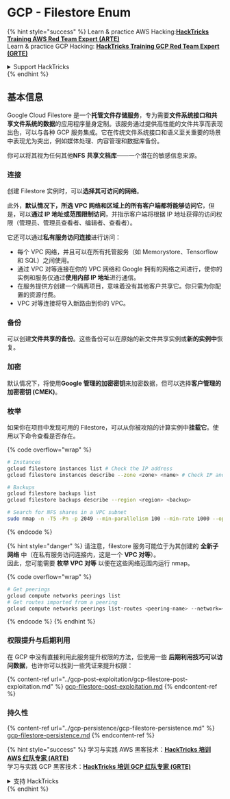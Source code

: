 # GCP - Filestore Enum

{% hint style="success" %}
Learn & practice AWS Hacking:<img src="../../../.gitbook/assets/image (1).png" alt="" data-size="line">[**HackTricks Training AWS Red Team Expert (ARTE)**](https://training.hacktricks.xyz/courses/arte)<img src="../../../.gitbook/assets/image (1).png" alt="" data-size="line">\
Learn & practice GCP Hacking: <img src="../../../.gitbook/assets/image (2).png" alt="" data-size="line">[**HackTricks Training GCP Red Team Expert (GRTE)**<img src="../../../.gitbook/assets/image (2).png" alt="" data-size="line">](https://training.hacktricks.xyz/courses/grte)

<details>

<summary>Support HackTricks</summary>

* Check the [**subscription plans**](https://github.com/sponsors/carlospolop)!
* **Join the** 💬 [**Discord group**](https://discord.gg/hRep4RUj7f) or the [**telegram group**](https://t.me/peass) or **follow** us on **Twitter** 🐦 [**@hacktricks\_live**](https://twitter.com/hacktricks\_live)**.**
* **Share hacking tricks by submitting PRs to the** [**HackTricks**](https://github.com/carlospolop/hacktricks) and [**HackTricks Cloud**](https://github.com/carlospolop/hacktricks-cloud) github repos.

</details>
{% endhint %}

## 基本信息

Google Cloud Filestore 是一个**托管文件存储服务**，专为需要**文件系统接口和共享文件系统的数据**的应用程序量身定制。该服务通过提供高性能的文件共享而表现出色，可以与各种 GCP 服务集成。它在传统文件系统接口和语义至关重要的场景中表现尤为突出，例如媒体处理、内容管理和数据库备份。

你可以将其视为任何其他**NFS** **共享文档库**——一个潜在的敏感信息来源。

### 连接

创建 Filestore 实例时，可以**选择其可访问的网络**。

此外，**默认情况下，所选 VPC 网络和区域上的所有客户端都将能够访问它**，但是，可以**通过 IP 地址或范围限制访问**，并指示客户端将根据 IP 地址获得的访问权限（管理员、管理员查看者、编辑者、查看者）。

它还可以通过**私有服务访问连接**进行访问：

* 每个 VPC 网络，并且可以在所有托管服务（如 Memorystore、Tensorflow 和 SQL）之间使用。
* 通过 VPC 对等连接在你的 VPC 网络和 Google 拥有的网络之间进行，使你的实例和服务仅通过**使用内部 IP 地址**进行通信。
* 在服务提供方创建一个隔离项目，意味着没有其他客户共享它。你只需为你配置的资源付费。
* VPC 对等连接将导入新路由到你的 VPC。

### 备份

可以创建**文件共享的备份**。这些备份可以在原始的新文件共享实例或**新的实例中**恢复。

### 加密

默认情况下，将使用**Google 管理的加密密钥**来加密数据，但可以选择**客户管理的加密密钥 (CMEK)**。

### 枚举

如果你在项目中发现可用的 Filestore，可以从你被攻陷的计算实例中**挂载它**。使用以下命令查看是否存在。 

{% code overflow="wrap" %}
```bash
# Instances
gcloud filestore instances list # Check the IP address
gcloud filestore instances describe --zone <zone> <name> # Check IP and access restrictions

# Backups
gcloud filestore backups list
gcloud filestore backups describe --region <region> <backup>

# Search for NFS shares in a VPC subnet
sudo nmap -n -T5 -Pn -p 2049 --min-parallelism 100 --min-rate 1000 --open 10.99.160.2/20
```
{% endcode %}

{% hint style="danger" %}
请注意，filestore 服务可能位于为其创建的 **全新子网络** 中（在私有服务访问连接内，这是一个 **VPC 对等**）。\
因此，您可能需要 **枚举 VPC 对等** 以便在这些网络范围内运行 nmap。

{% code overflow="wrap" %}
```bash
# Get peerings
gcloud compute networks peerings list
# Get routes imported from a peering
gcloud compute networks peerings list-routes <peering-name> --network=<network-name> --region=<region> --direction=INCOMING
```
{% endcode %}
{% endhint %}

### 权限提升与后期利用

在 GCP 中没有直接利用此服务提升权限的方法，但使用一些 **后期利用技巧可以访问数据**，也许你可以找到一些凭证来提升权限：

{% content-ref url="../gcp-post-exploitation/gcp-filestore-post-exploitation.md" %}
[gcp-filestore-post-exploitation.md](../gcp-post-exploitation/gcp-filestore-post-exploitation.md)
{% endcontent-ref %}

### 持久性

{% content-ref url="../gcp-persistence/gcp-filestore-persistence.md" %}
[gcp-filestore-persistence.md](../gcp-persistence/gcp-filestore-persistence.md)
{% endcontent-ref %}

{% hint style="success" %}
学习与实践 AWS 黑客技术：<img src="../../../.gitbook/assets/image (1).png" alt="" data-size="line">[**HackTricks 培训 AWS 红队专家 (ARTE)**](https://training.hacktricks.xyz/courses/arte)<img src="../../../.gitbook/assets/image (1).png" alt="" data-size="line">\
学习与实践 GCP 黑客技术：<img src="../../../.gitbook/assets/image (2).png" alt="" data-size="line">[**HackTricks 培训 GCP 红队专家 (GRTE)**<img src="../../../.gitbook/assets/image (2).png" alt="" data-size="line">](https://training.hacktricks.xyz/courses/grte)

<details>

<summary>支持 HackTricks</summary>

* 查看 [**订阅计划**](https://github.com/sponsors/carlospolop)!
* **加入** 💬 [**Discord 群组**](https://discord.gg/hRep4RUj7f) 或 [**Telegram 群组**](https://t.me/peass) 或 **在 Twitter 上关注** 🐦 [**@hacktricks\_live**](https://twitter.com/hacktricks\_live)**.**
* **通过向** [**HackTricks**](https://github.com/carlospolop/hacktricks) 和 [**HackTricks Cloud**](https://github.com/carlospolop/hacktricks-cloud) GitHub 仓库提交 PR 分享黑客技巧。

</details>
{% endhint %}
